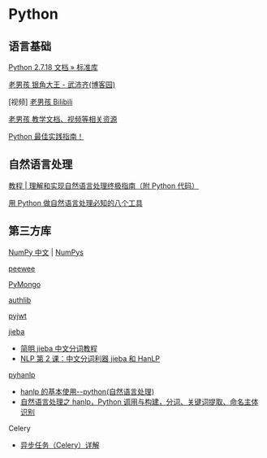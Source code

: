 # Python

## 语言基础

[Python 2.7.18 文档 » 标准库](https://docs.python.org/zh-cn/2/library/index.html)

[老男孩 银角大王 - 武沛齐(博客园)](https://www.cnblogs.com/wupeiqi/)

[视频] [老男孩 Bilibili](https://space.bilibili.com/283478842/video)

[老男孩 教学文档、视频等相关资源](https://pythonav.com/)

[Python 最佳实践指南！](https://pythonguidecn.readthedocs.io/zh/latest/index.html)

## 自然语言处理

[教程 | 理解和实现自然语言处理终极指南（附 Python 代码）](https://blog.csdn.net/starzhou/article/details/70605417)

[用 Python 做自然语言处理必知的八个工具](https://mp.weixin.qq.com/s/UUgXV20ojMnd77aMQgiFPw)

## 第三方库

[NumPy 中文](https://www.numpy.org.cn/) | [NumPys](http://www.numpy.org/)

[peewee](http://docs.peewee-orm.com/en/latest/index.html)

[PyMongo](https://docs.mongodb.com/drivers/pymongo/)

[authlib](https://docs.authlib.org/en/latest/)

[pyjwt](https://pyjwt.readthedocs.io/en/latest/)

[jieba](https://github.com/fxsjy/jieba)

- [简明 jieba 中文分词教程](https://www.jianshu.com/p/883c2171cdb5)
- [NLP 第 2 课：中文分词利器 jieba 和 HanLP](https://www.jianshu.com/p/009671e56027)

[pyhanlp](https://github.com/hankcs/pyhanlp)

- [hanlp 的基本使用--python(自然语言处理)](https://www.cnblogs.com/ybf-yyj/p/7801429.html)
- [自然语言处理之 hanlp，Python 调用与构建，分词、关键词提取、命名主体识别](https://blog.csdn.net/HHTNAN/article/details/81908451)

Celery

- [异步任务（Celery）详解 ](https://www.cnblogs.com/skyflask/p/9865378.html)
